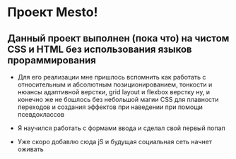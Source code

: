 # Проект Mesto!

## Данный проект выполнен (пока что) на чистом CSS и HTML без использования языков прораммирования

* Для его реализации мне пришлось вспомнить как работать с относительным и абсолютным позиционированием, тонкости и нюансы адаптивной верстки, grid layout и flexbox верстку
ну, и конечно же не бошлось без небольшой магии CSS для плавности переходов и создания эффектов при наведении при помощи псевдоклассов

* Я научился работать с формами ввода и сделал свой первый попап

* Уже скоро добавлю сюда jS и будущая социальная сеть начнет оживать
